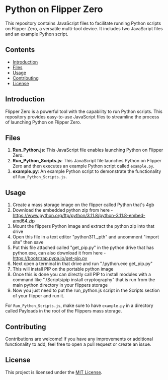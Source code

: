 # Python on Flipper Zero

This repository contains JavaScript files to facilitate running Python scripts on Flipper Zero, a versatile multi-tool device. It includes two JavaScript files and an example Python script.

## Contents

- [Introduction](#introduction)
- [Files](#files)
- [Usage](#usage)
- [Contributing](#contributing)
- [License](#license)

## Introduction

Flipper Zero is a powerful tool with the capability to run Python scripts. This repository provides easy-to-use JavaScript files to streamline the process of launching Python on Flipper Zero.

## Files

1. **Run_Python.js**: This JavaScript file enables launching Python on Flipper Zero.
2. **Run_Python_Scripts.js**: This JavaScript file launches Python on Flipper Zero and then executes an example Python script called `example.py`.
3. **example.py**: An example Python script to demonstrate the functionality of `Run_Python_Scripts.js`.

## Usage

1. Create a mass storage image on the flipper called Python that's 4gb 
2. Download the embedded python zip from here - https://www.python.org/ftp/python/3.11.8/python-3.11.8-embed-amd64.zip
3. Mount the flippers Python image and extract the python zip into that drive
4. Open this file in a text editor "python311._pth" and uncomment "import site" then save
5. Put this file attached called "get_pip.py" in the python drive that has python.exe, can also download it from here - https://bootstrap.pypa.io/get-pip.py
6. Next open a terminal in that drive and run ".\python.exe get_pip.py"
7. This will install PIP on the portable python image
8. Once this is done you can directly call PIP to install modules with a command like ".\Scripts\pip install cryptography" that is run from the main python directory in your flippers storage
9. Now you just need to put the run_python.js script in the Scripts section of your flipper and run it. 


For `Run_Python_Scripts.js`, make sure to have `example.py` in a directory called Payloads in the root of the Flippers mass storage.

## Contributing

Contributions are welcome! If you have any improvements or additional functionality to add, feel free to open a pull request or create an issue.

## License

This project is licensed under the [MIT License](LICENSE).


